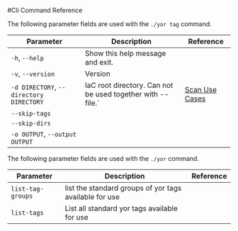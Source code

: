 #Cli Command Reference

The following parameter fields are used with the `./yor tag` command.

|Parameter  |  Description | Reference  |
|---|---|---|
|`-h`, `--help`| Show this help message and exit.  |   |
|`-v`, `--version`| Version |   |
|`-d DIRECTORY`, `--directory DIRECTORY` |IaC root directory. Can not be used together with --file.` |[Scan Use Cases](doc:scan-use-cases#section-scan---repo-branch-folder-or-file)   |
|`--skip-tags` |   |   |
|`--skip-dirs` |   |   |
|`-o OUTPUT`, `--output OUTPUT` |   |   |

The following parameter fields are used with the `./yor` command.

|Parameter  |  Description | Reference  |
|---|---|---|
|`list-tag-groups` | list the standard groups of yor tags available for use |   |
|`list-tags` | List all standard yor tags available for use  |   |
